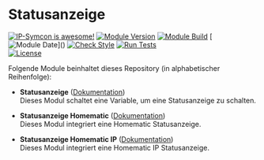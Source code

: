 # Statusanzeige

[![IP-Symcon is awesome!](https://img.shields.io/badge/IP--Symcon-6.1-blue.svg)](https://www.symcon.de)
[![Module Version](https://img.shields.io/badge/Module_Version-8.0-blue.svg)]()
[![Module Build](https://img.shields.io/badge/Module_Build-10-blue.svg)]()
[![Module Date](https://img.shields.io/badge/Module_Date-20231222_(22.11.2023)-blue.svg)]()  
[![Check Style](https://github.com/ubittner/Statusanzeige/workflows/Check%20Style/badge.svg)](https://github.com/ubittner/Statusanzeige/actions)
[![Run Tests](https://github.com/ubittner/Statusanzeige/workflows/Run%20Tests/badge.svg)](https://github.com/ubittner/Statusanzeige/actions)  
[![License](https://img.shields.io/badge/License-CC%20BY--NC--SA%204.0-green.svg)](https://creativecommons.org/licenses/by-nc-sa/4.0/)

Folgende Module beinhaltet dieses Repository (in alphabetischer Reihenfolge):

- __Statusanzeige__ ([Dokumentation](Statusanzeige))  
  Dieses Modul schaltet eine Variable, um eine Statusanzeige zu schalten.

- __Statusanzeige Homematic__ ([Dokumentation](StatusanzeigeHomematic))  
  Dieses Modul integriert eine Homematic Statusanzeige.

- __Statusanzeige Homematic IP__ ([Dokumentation](StatusanzeigeHomematicIP))  
  Dieses Modul integriert eine Homematic IP Statusanzeige.  